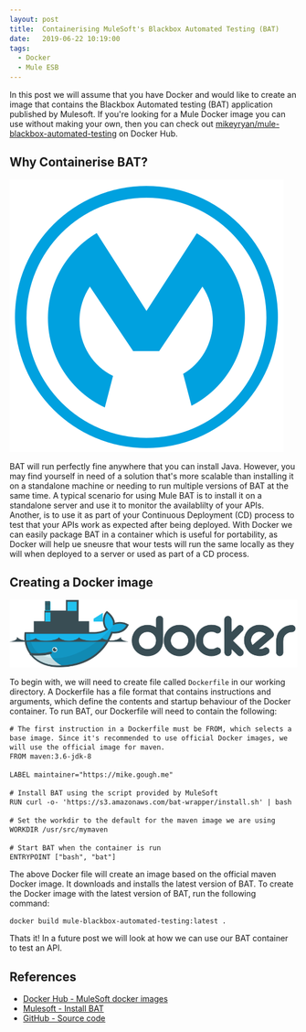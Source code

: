 ```yaml
---
layout: post
title:  Containerising MuleSoft's Blackbox Automated Testing (BAT)
date:   2019-06-22 10:19:00
tags:
  - Docker
  - Mule ESB
---
```

In this post we will assume that you have Docker and would like to create an image that contains the Blackbox Automated testing (BAT) application published by Mulesoft. If you're looking for a Mule Docker image you can use without making your own, then you can check out [mikeyryan/mule-blackbox-automated-testing](https://hub.docker.com/r/mikeyryan/mule-blackbox-automated-testing) on Docker Hub.
<!--more-->
## Why Containerise BAT?

![MuleSoft logo](/assets/images/posts/mulesoft-logo.svg)

BAT will run perfectly fine anywhere that you can install Java. However, you may find yourself in need of a solution that's more scalable than installing it on a standalone machine or needing to run multiple versions of BAT at the same time. A typical scenario for using Mule BAT is to install it on a standalone server and use it to monitor the availablilty of your APIs. Another, is to use it as part of your Continuous Deployment (CD) process to test that your APIs work as expected after being deployed. With Docker we can easily package BAT in a container which is useful for portability, as Docker will help ue sneusre that wour tests will run the same locally as they will when deployed to a server or used as part of a CD process.

## Creating a Docker image

![Docker logo](/assets/images/posts/docker-logo.svg)

To begin with, we will need to create file called ```Dockerfile``` in our working directory. A Dockerfile has a file format that contains instructions and arguments, which define the contents and startup behaviour of the Docker container. To run BAT, our Dockerfile will need to contain the following:
```
# The first instruction in a Dockerfile must be FROM, which selects a base image. Since it's recommended to use official Docker images, we will use the official image for maven.
FROM maven:3.6-jdk-8

LABEL maintainer="https://mike.gough.me"

# Install BAT using the script provided by MuleSoft
RUN curl -o- 'https://s3.amazonaws.com/bat-wrapper/install.sh' | bash

# Set the workdir to the default for the maven image we are using
WORKDIR /usr/src/mymaven

# Start BAT when the container is run
ENTRYPOINT ["bash", "bat"]
```

The above Docker file will create an image based on the official maven Docker image. It downloads and installs the latest version of BAT. To create the Docker image with the latest version of BAT, run the following command:
```
docker build mule-blackbox-automated-testing:latest .
```

Thats it! In a future post we will look at how we can use our BAT container to test an API.

## References
- [Docker Hub - MuleSoft docker images][1]
- [Mulesoft - Install BAT][2]
- [GitHub - Source code][3]

[1]: https://hub.docker.com/r/mikeyryan/mule-blackbox-automated-testing "mikeyryan/mule-blackbox-automated-testing"
[2]: https://docs.mulesoft.com/api-functional-monitoring/bat-install-task "BAT Installation"
[3]: https://github.com/Mike-Gough/mule-blackbox-automated-testing "BAT Dockerfile source code"